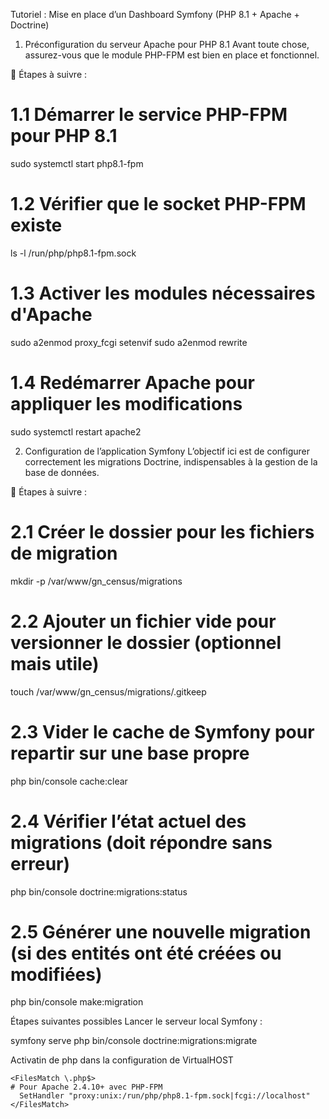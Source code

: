 Tutoriel : Mise en place d’un Dashboard Symfony (PHP 8.1 + Apache + Doctrine)
1. Préconfiguration du serveur Apache pour PHP 8.1
Avant toute chose, assurez-vous que le module PHP-FPM est bien en place et fonctionnel.

🔧 Étapes à suivre :

# 1.1 Démarrer le service PHP-FPM pour PHP 8.1
sudo systemctl start php8.1-fpm

# 1.2 Vérifier que le socket PHP-FPM existe
ls -l /run/php/php8.1-fpm.sock

# 1.3 Activer les modules nécessaires d'Apache
sudo a2enmod proxy_fcgi setenvif
sudo a2enmod rewrite

# 1.4 Redémarrer Apache pour appliquer les modifications
sudo systemctl restart apache2


2. Configuration de l’application Symfony
L’objectif ici est de configurer correctement les migrations Doctrine, indispensables à la gestion de la base de données.

📁 Étapes à suivre :

# 2.1 Créer le dossier pour les fichiers de migration
mkdir -p /var/www/gn_census/migrations

# 2.2 Ajouter un fichier vide pour versionner le dossier (optionnel mais utile)
touch /var/www/gn_census/migrations/.gitkeep

# 2.3 Vider le cache de Symfony pour repartir sur une base propre
php bin/console cache:clear

# 2.4 Vérifier l’état actuel des migrations (doit répondre sans erreur)
php bin/console doctrine:migrations:status

# 2.5 Générer une nouvelle migration (si des entités ont été créées ou modifiées)
php bin/console make:migration


Étapes suivantes possibles
Lancer le serveur local Symfony :

symfony serve
php bin/console doctrine:migrations:migrate


Activatin de php dans la configuration de VirtualHOST

    <FilesMatch \.php$>
    # Pour Apache 2.4.10+ avec PHP-FPM
      SetHandler "proxy:unix:/run/php/php8.1-fpm.sock|fcgi://localhost"
    </FilesMatch>

